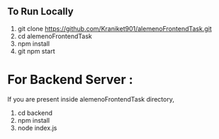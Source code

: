 ## To Run Locally
1. git clone https://github.com/Kraniket901/alemenoFrontendTask.git
2. cd alemenoFrontendTask
3. npm install
4. git npm start

# For Backend Server :
If you are present inside alemenoFrontendTask directory,
1. cd backend
2. npm install
3. node index.js